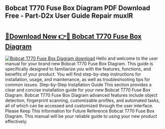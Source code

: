 ## Bobcat T770 Fuse Box Diagram PDF Download Free - Part-D2x User Guide Repair muxlR

# <h2><a href="http://dfrhls.blite.top/?on=Bobcat+T770+Fuse+Box+Diagram">🔗Download New 👉🔴 Bobcat T770 Fuse Box Diagram</a></h2>

[![Bobcat T770 Fuse Box Diagram download](https://i.imgur.com/lujVjoI.png)](http://dfrhls.blite.top/?on=Bobcat+T770+Fuse+Box+Diagram)
Hello and welcome to the user manual for your brand new Bobcat T770 Fuse Box Diagram. This guide is specifically designed to familiarize you with the features, functions, and benefits of your product. You will find step-by-step instructions for installation, usage, and maintenance, as well as troubleshooting tips for common issues. Step-by-Step Installation Guide This section provides a clear and concise installation guide for your new Bobcat T770 Fuse Box Diagram. Bobcat T770 Fuse Box Diagram advanced features include object detection, fingerprint scanning, customizable profiles, and automated tasks, all of which can be accessed and customized through the user interface. Please Keep This Information for Future Reference Bobcat T770 Fuse Box Diagram. This manual will be your reliable guide to using your new product effectively.
